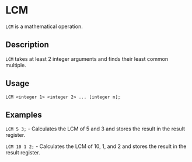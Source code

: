 # LCM

`LCM` is a mathematical operation.

## Description

`LCM` takes at least 2 integer arguments and finds their least common multiple.

## Usage

```
LCM <integer 1> <integer 2> ... [integer n];
```

## Examples

`LCM 5 3;` - Calculates the LCM of 5 and 3 and stores the result in the result register.

`LCM 10 1 2;` - Calculates the LCM of 10, 1, and 2 and stores the result in the result register.
